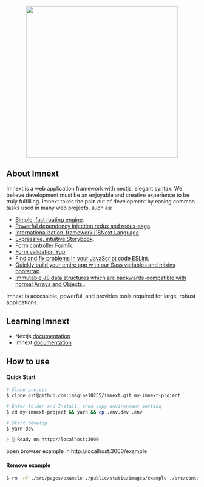 <p align="center"><img src="https://camo.githubusercontent.com/1f8dec51cb01842d7bb7a7cd50ade17c75c5e3bd/68747470733a2f2f6173736574732e7a6569742e636f2f696d6167652f75706c6f61642f76313533383336313039312f7265706f7369746f726965732f6e6578742d6a732f6e6578742d6a732e706e67" width="400"></p>

## About Imnext

Imnext is a web application framework with nextjs, elegant syntax. We believe development must be an enjoyable and creative experience to be truly fulfilling. Imnext takes the pain out of development by easing common tasks used in many web projects, such as:

- [Simple, fast routing engine](https://nextjs.org).
- [Powerful dependency injection redux and redux-saga](https://redux.js.org).
- [Internationalization-framework i18Next Language](https://www.i18next.com).
- [Expressive, intuitive Storybook](https://storybook.js.org).
- [Form controller Formlk](https://jaredpalmer.com/formik/docs/overview).
- [Form validation Yup](https://github.com/jquense/yup).
- [Find and fix problems in your JavaScript code ESLint](https://eslint.org).
- [Quickly build your entire app with our Sass variables and mixins bootstrap](https://getbootstrap.com).
- [Immutable JS data structures which are backwards-compatible with normal Arrays and Objects.](https://github.com/rtfeldman/seamless-immutable).

Imnext is accessible, powerful, and provides tools required for large, robust applications.


## Learning Imnext

- Nextjs [documentation](https://nextjs.org/docs)
- Imnext [documentation](https://github.com/imagine10255/imnext/tree/master/docs)

## How to use

#### Quick Start

```zsh
# Clone project
$ clone git@github.com:imagine10255/imnext.git my-imnext-project

# Enter folder and Install, then copy environment setting
$ cd my-imnext-project && yarn && cp .env.dev .env

# Start develop
$ yarn dev

> 🚀 Ready on http://localhost:3000
```
open browser example in http://localhost:3000/example

#### Remove example

```zsh
$ rm -rf ./src/pages/example ./public/static/images/example ./src/container/example ./public/static/locales/*/example.json
```
